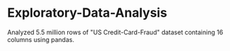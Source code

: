 # Exploratory-Data-Analysis
Analyzed 5.5 million rows of "US Credit-Card-Fraud" dataset containing 16 columns using pandas.
